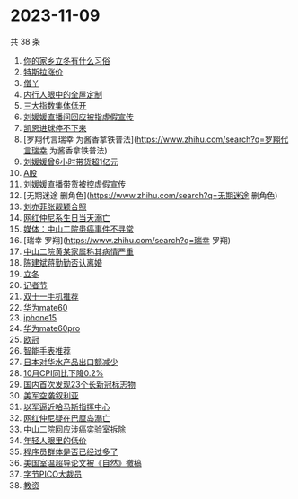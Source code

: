 # 2023-11-09

共 38 条

<!-- BEGIN -->
<!-- 最后更新时间 Thu Nov 09 2023 16:10:13 GMT+0800 (China Standard Time) -->

1. [你的家乡立冬有什么习俗](https://www.zhihu.com/search?q=你的家乡立冬有什么习俗)
1. [特斯拉涨价](https://www.zhihu.com/search?q=特斯拉涨价)
1. [僧丫](https://www.zhihu.com/search?q=僧丫)
1. [内行人眼中的全屋定制](https://www.zhihu.com/search?q=内行人眼中的全屋定制)
1. [三大指数集体低开](https://www.zhihu.com/search?q=三大指数集体低开)
1. [刘媛媛直播间回应被指虚假宣传](https://www.zhihu.com/search?q=刘媛媛直播间回应被指虚假宣传)
1. [凯恩进球停不下来](https://www.zhihu.com/search?q=凯恩进球停不下来)
1. [罗翔代言瑞幸 为酱香拿铁普法](https://www.zhihu.com/search?q=罗翔代言瑞幸
   为酱香拿铁普法)
1. [刘媛媛曾6小时带货超1亿元](https://www.zhihu.com/search?q=刘媛媛曾6小时带货超1亿元)
1. [A股](https://www.zhihu.com/search?q=A股)
1. [刘媛媛直播带货被控虚假宣传](https://www.zhihu.com/search?q=刘媛媛直播带货被控虚假宣传)
1. [无期迷途 删角色](https://www.zhihu.com/search?q=无期迷途 删角色)
1. [刘亦菲张靓颖合照](https://www.zhihu.com/search?q=刘亦菲张靓颖合照)
1. [网红仲尼系生日当天溺亡](https://www.zhihu.com/search?q=网红仲尼系生日当天溺亡)
1. [媒体：中山二院患癌事件不寻常](https://www.zhihu.com/search?q=媒体：中山二院患癌事件不寻常)
1. [瑞幸 罗翔](https://www.zhihu.com/search?q=瑞幸 罗翔)
1. [中山二院黄某家属称其病情严重](https://www.zhihu.com/search?q=中山二院黄某家属称其病情严重)
1. [陈建斌蒋勤勤否认离婚](https://www.zhihu.com/search?q=陈建斌蒋勤勤否认离婚)
1. [立冬](https://www.zhihu.com/search?q=立冬)
1. [记者节](https://www.zhihu.com/search?q=记者节)
1. [双十一手机推荐](https://www.zhihu.com/search?q=双十一手机推荐)
1. [华为mate60](https://www.zhihu.com/search?q=华为mate60)
1. [iphone15](https://www.zhihu.com/search?q=iphone15)
1. [华为mate60pro](https://www.zhihu.com/search?q=华为mate60pro)
1. [欧冠](https://www.zhihu.com/search?q=欧冠)
1. [智能手表推荐](https://www.zhihu.com/search?q=智能手表推荐)
1. [日本对华水产品出口额减少](https://www.zhihu.com/search?q=日本对华水产品出口额减少)
1. [10月CPI同比下降0.2%](https://www.zhihu.com/search?q=10月CPI同比下降0.2%)
1. [国内首次发现23个长新冠标志物](https://www.zhihu.com/search?q=国内首次发现23个长新冠标志物)
1. [美军空袭叙利亚](https://www.zhihu.com/search?q=美军空袭叙利亚)
1. [以军逼近哈马斯指挥中心](https://www.zhihu.com/search?q=以军逼近哈马斯指挥中心)
1. [网红仲尼疑在巴厘岛溺亡](https://www.zhihu.com/search?q=网红仲尼疑在巴厘岛溺亡)
1. [中山二院回应涉癌实验室拆除](https://www.zhihu.com/search?q=中山二院回应涉癌实验室拆除)
1. [年轻人眼里的低价](https://www.zhihu.com/search?q=年轻人眼里的低价)
1. [程序员群体是否已经过多了](https://www.zhihu.com/search?q=程序员群体是否已经过多了)
1. [美国室温超导论文被《自然》撤稿](https://www.zhihu.com/search?q=美国室温超导论文被《自然》撤稿)
1. [字节PICO大裁员](https://www.zhihu.com/search?q=字节PICO大裁员)
1. [教资](https://www.zhihu.com/search?q=教资)

<!-- END -->

